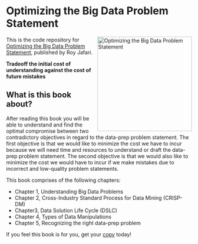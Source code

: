 # Optimizing the Big Data Problem Statement

<a href="https://www.amazon.com/dp/B0BXFYZKWR"><img src="https://m.media-amazon.com/images/I/41f+2j1K6JL.jpg" alt="Optimizing the Big Data Problem Statement" height="256px" align="right"></a>

This is the code repository for [Optimizing the Big Data Problem Statement](https://www.packtpub.com/product/hands-on-data-preprocessing-in-python/9781801072137), published by Roy Jafari. 

**Tradeoff the initial cost of understanding against the cost of future mistakes**

## What is this book about?
After reading this book you will be able to understand and find the optimal compromise between two contradictory objectives in regard to the data-prep problem statement.
The first objective is that we would like to minimize the cost we have to incur because we will need time and resources to understand or draft the data-prep problem statement. The second objective is that we would also like to minimize the cost we would have to incur if we make mistakes due to incorrect and low-quality problem statements.

This book comprises of the following chapters:
* Chapter 1, Understanding Big Data Problems
* Chapter 2, Cross-Industry Standard Process for Data Mining (CRISP-DM)
* Chapter3, Data Solution Life Cycle (DSLC)
* Chapter 4, Types of Data Manipulations
* Chapter 5, Recognizing the right data-prep problem

If you feel this book is for you, get your [copy](https://www.amazon.com/dp/B0BXFYZKWR) today!
